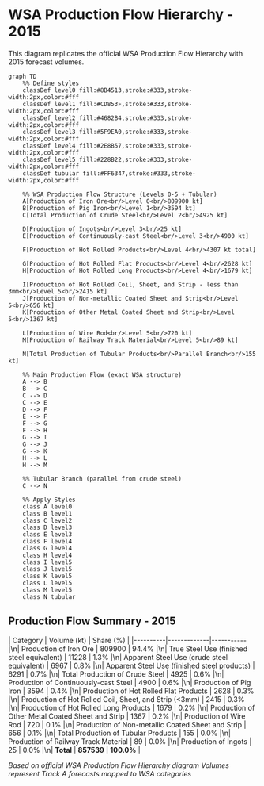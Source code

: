 # WSA Production Flow Hierarchy - 2015

This diagram replicates the official WSA Production Flow Hierarchy with 2015 forecast volumes.

```mermaid
graph TD
    %% Define styles
    classDef level0 fill:#8B4513,stroke:#333,stroke-width:2px,color:#fff
    classDef level1 fill:#CD853F,stroke:#333,stroke-width:2px,color:#fff
    classDef level2 fill:#4682B4,stroke:#333,stroke-width:2px,color:#fff
    classDef level3 fill:#5F9EA0,stroke:#333,stroke-width:2px,color:#fff
    classDef level4 fill:#2E8B57,stroke:#333,stroke-width:2px,color:#fff
    classDef level5 fill:#228B22,stroke:#333,stroke-width:2px,color:#fff
    classDef tubular fill:#FF6347,stroke:#333,stroke-width:2px,color:#fff
    
    %% WSA Production Flow Structure (Levels 0-5 + Tubular)
    A[Production of Iron Ore<br/>Level 0<br/>809900 kt]
    B[Production of Pig Iron<br/>Level 1<br/>3594 kt]
    C[Total Production of Crude Steel<br/>Level 2<br/>4925 kt]
    
    D[Production of Ingots<br/>Level 3<br/>25 kt]
    E[Production of Continuously-cast Steel<br/>Level 3<br/>4900 kt]
    
    F[Production of Hot Rolled Products<br/>Level 4<br/>4307 kt total]
    
    G[Production of Hot Rolled Flat Products<br/>Level 4<br/>2628 kt]
    H[Production of Hot Rolled Long Products<br/>Level 4<br/>1679 kt]
    
    I[Production of Hot Rolled Coil, Sheet, and Strip - less than 3mm<br/>Level 5<br/>2415 kt]
    J[Production of Non-metallic Coated Sheet and Strip<br/>Level 5<br/>656 kt]
    K[Production of Other Metal Coated Sheet and Strip<br/>Level 5<br/>1367 kt]
    
    L[Production of Wire Rod<br/>Level 5<br/>720 kt]
    M[Production of Railway Track Material<br/>Level 5<br/>89 kt]
    
    N[Total Production of Tubular Products<br/>Parallel Branch<br/>155 kt]
    
    %% Main Production Flow (exact WSA structure)
    A --> B
    B --> C
    C --> D
    C --> E
    D --> F
    E --> F
    F --> G
    F --> H
    G --> I
    G --> J
    G --> K
    H --> L
    H --> M
    
    %% Tubular Branch (parallel from crude steel)
    C --> N
    
    %% Apply Styles
    class A level0
    class B level1
    class C level2
    class D level3
    class E level3
    class F level4
    class G level4
    class H level4
    class I level5
    class J level5
    class K level5
    class L level5
    class M level5
    class N tubular
```

## Production Flow Summary - 2015

| Category | Volume (kt) | Share (%) |
|----------|-------------|-----------|\n| Production of Iron Ore | 809900 | 94.4% |\n| True Steel Use (finished steel equivalent) | 11228 | 1.3% |\n| Apparent Steel Use (crude steel equivalent) | 6967 | 0.8% |\n| Apparent Steel Use (finished steel products) | 6291 | 0.7% |\n| Total Production of Crude Steel | 4925 | 0.6% |\n| Production of Continuously-cast Steel | 4900 | 0.6% |\n| Production of Pig Iron | 3594 | 0.4% |\n| Production of Hot Rolled Flat Products | 2628 | 0.3% |\n| Production of Hot Rolled Coil, Sheet, and Strip (<3mm) | 2415 | 0.3% |\n| Production of Hot Rolled Long Products | 1679 | 0.2% |\n| Production of Other Metal Coated Sheet and Strip | 1367 | 0.2% |\n| Production of Wire Rod | 720 | 0.1% |\n| Production of Non-metallic Coated Sheet and Strip | 656 | 0.1% |\n| Total Production of Tubular Products | 155 | 0.0% |\n| Production of Railway Track Material | 89 | 0.0% |\n| Production of Ingots | 25 | 0.0% |\n| **Total** | **857539** | **100.0%** |

*Based on official WSA Production Flow Hierarchy diagram*
*Volumes represent Track A forecasts mapped to WSA categories*

